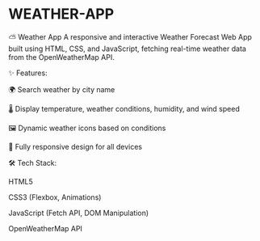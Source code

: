 # WEATHER-APP

⛅ Weather App
A responsive and interactive Weather Forecast Web App built using HTML, CSS, and JavaScript, fetching real-time weather data from the OpenWeatherMap API.

✨ Features:

🌍 Search weather by city name

🌡️ Display temperature, weather conditions, humidity, and wind speed

🖼️ Dynamic weather icons based on conditions

📱 Fully responsive design for all devices

🛠️ Tech Stack:

HTML5

CSS3 (Flexbox, Animations)

JavaScript (Fetch API, DOM Manipulation)

OpenWeatherMap API

